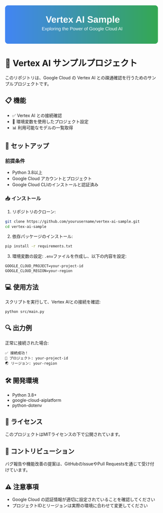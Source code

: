 <p align="center">
  <img src="./assets/header.svg" alt="Vertex AI Sample Header">
</p>

# 🤖 Vertex AI サンプルプロジェクト

このリポジトリは、Google Cloud の Vertex AI との疎通確認を行うためのサンプルプロジェクトです。

## 📋 機能

- ✅ Vertex AI との接続確認
- 🔑 環境変数を使用したプロジェクト設定
- 📊 利用可能なモデルの一覧取得

## 🚀 セットアップ

### 前提条件

- Python 3.8以上
- Google Cloud アカウントとプロジェクト
- Google Cloud CLIのインストールと認証済み

### 📥 インストール

1. リポジトリのクローン:
```bash
git clone https://github.com/yourusername/vertex-ai-sample.git
cd vertex-ai-sample
```

2. 依存パッケージのインストール:
```bash
pip install -r requirements.txt
```

3. 環境変数の設定:
`.env`ファイルを作成し、以下の内容を設定:
```env
GOOGLE_CLOUD_PROJECT=your-project-id
GOOGLE_CLOUD_REGION=your-region
```

## 💻 使用方法

スクリプトを実行して、Vertex AIとの接続を確認:

```bash
python src/main.py
```

## 🔍 出力例

正常に接続された場合:
```
✅ 接続成功！
📁 プロジェクト: your-project-id
🌏 リージョン: your-region
```

## 🛠️ 開発環境

- Python 3.8+
- google-cloud-aiplatform
- python-dotenv

## 📝 ライセンス

このプロジェクトはMITライセンスの下で公開されています。

## 👥 コントリビューション

バグ報告や機能改善の提案は、GitHubのIssueやPull Requestsを通じて受け付けています。

## ⚠️ 注意事項

- Google Cloud の認証情報が適切に設定されていることを確認してください
- プロジェクトIDとリージョンは実際の環境に合わせて変更してください
